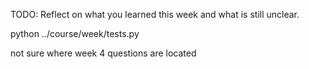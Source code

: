 TODO: Reflect on what you learned this week and what is still unclear.

python ../course/week/tests.py

not sure where week 4 questions are located
